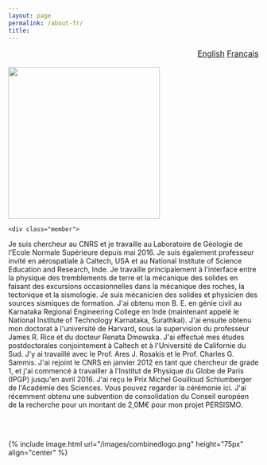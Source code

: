 ```yaml
---
layout: page
permalink: /about-fr/
title:
---
```



<div id="watchbtn" style="text-align:right;font-size:12pt">
   <a href="{{site.baseurl}}/about/" style="font-size:100%">English</a>
   <a href="{{site.baseurl}}/about-fr/" style="font-size:100%">Français</a>
</div>
<br>

<div class="harsha">
	<div class="member">
		<img src="{{ base }}/images/harsha.jpeg" width="305px">
	<div class="harshaweb">
		<a href="http://scholar.google.com/citations?user=ZHskR34AAAAJ&hl=en&oi=ao"><i class="ai ai-google-scholar-square ai-4x"></i></a>
		<a href="https://orcid.org/0000-0003-0361-1854"><i class="ai ai-orcid-square ai-4x"></i></a>
		<a href="{{site.baseurl}}/files/CurriculumVitae.pdf"><i class="ai ai-cv-square ai-4x"></i></a>
	</div>
</div>

	<div class="member">
<p>
Je suis chercheur au CNRS et je travaille au Laboratoire de Géologie de l'Ecole Normale Supérieure depuis mai 2016. Je suis également professeur invité en aérospatiale à Caltech, USA et au National Institute of Science Education and Research, Inde. Je travaille principalement à l'interface entre la physique des tremblements de terre et la mécanique des solides en faisant des excursions occasionnelles dans la mécanique des roches, la tectonique et la sismologie. Je suis mécanicien des solides et physicien des sources sismiques de formation. J'ai obtenu mon B. E. en génie civil au Karnataka Regional Engineering College en Inde (maintenant appelé le National Institute of Technology Karnataka, Surathkal). J'ai ensuite obtenu mon doctorat à l'université de Harvard, sous la supervision du professeur James R. Rice et du docteur Renata Dmowska. J'ai effectué mes études postdoctorales conjointement à Caltech et à l'Université de Californie du Sud. J'y ai travaillé avec le Prof. Ares J. Rosakis et le Prof. Charles G. Sammis. J'ai rejoint le CNRS en janvier 2012 en tant que chercheur de grade 1, et j'ai commencé à travailler à l'Institut de Physique du Globe de Paris (IPGP) jusqu'en avril 2016. J'ai reçu le Prix Michel Gouilloud Schlumberger de l'Académie des Sciences. Vous pouvez regarder la cérémonie ici. J'ai récemment obtenu une subvention de consolidation du Conseil européen de la recherche pour un montant de 2,0M€ pour mon projet PERSISMO.
</p>
	</div>

</div>

<br><br>

{% include image.html url="/images/combinedlogo.png" height="75px" align="center" %}
